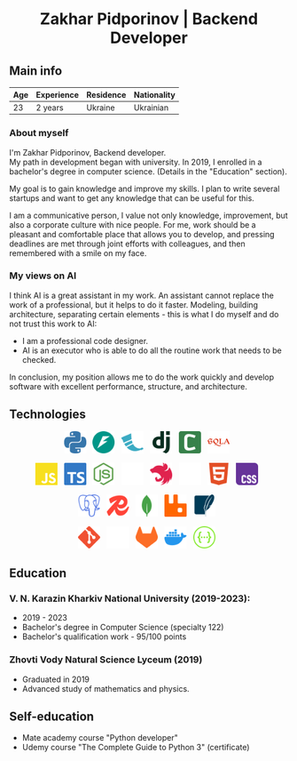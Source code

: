 <h1 align="center">Zakhar Pidporinov | Backend Developer</h1>

## Main info
<!-- - **Age:** 23
- **Expirience:** 2 years
- **Residence:** Ukraine
- **Nationality:** Ukrainian -->

| **Age** | **Experience** | **Residence** | **Nationality** |
|---------|----------------|---------------|-----------------|
| 23      | 2 years        | Ukraine       | Ukrainian       |


### About myself
I'm Zakhar Pidporinov, Backend developer.  
My path in development began with university. In 2019, I enrolled in a bachelor's degree in computer science. (Details in the "Education" section).  

My goal is to gain knowledge and improve my skills. I plan to write several startups and want to get any knowledge that can be useful for this.

I am a communicative person, I value not only knowledge, improvement, but also a corporate culture with nice people.
For me, work should be a pleasant and comfortable place that allows you to develop, and pressing deadlines are met through joint efforts with colleagues, and then remembered with a smile on my face.

### My views on AI
I think AI is a great assistant in my work. An assistant cannot replace the work of a professional, but it helps to do it faster.
Modeling, building architecture, separating certain elements - this is what I do myself and do not trust this work to AI:
- I am a professional code designer.
- AI is an executor who is able to do all the routine work that needs to be checked.

In conclusion, my position allows me to do the work quickly and develop software with excellent performance, structure, and architecture.


## Technologies
<p align="center">
  <img src="src/tech/logo/svg/python.svg" alt="Python" width="40"/>&nbsp;&nbsp
  <img src="src/tech/logo/svg/fastapi.svg" alt="FastAPI" width="40"/>&nbsp;&nbsp
  <img src="src/tech/logo/svg/flask.svg" alt="Flask" width="40"/>&nbsp;&nbsp
  <img src="src/tech/logo/svg/django.svg" alt="Django" width="40"/>&nbsp;&nbsp
  <img src="src/tech/logo/svg/celery.svg" alt="Celery" width="40"/>&nbsp;&nbsp
  <img src="src/tech/logo/svg/sqlalchemy.svg" alt="SQLAlchemy" width="40"/>&nbsp;&nbsp
</p>


<p align="center">
  <img src="src/tech/logo/svg/javascript.svg" alt="JavaScript" width="40"/>&nbsp;&nbsp
  <img src="src/tech/logo/svg/typescript.svg" alt="JavaScript" width="40"/>&nbsp;&nbsp
  <img src="src/tech/logo/svg/nodedotjs.svg" alt="Node.js" width="40"/>&nbsp;&nbsp
  <img src="src/tech/logo/svg/express.svg" alt="Express" width="40"/>&nbsp;&nbsp
  <img src="src/tech/logo/svg/nestjs.svg" alt="NestJS" width="40"/>&nbsp;&nbsp
  <img src="src/tech/logo/svg/nextdotjs.svg" alt="Next.js" width="40"/>&nbsp;&nbsp
  <img src="src/tech/logo/svg/html5.svg" alt="HTML5" width="40"/>&nbsp;&nbsp
  <img src="src/tech/logo/svg/css.svg" alt="CSS" width="40"/>&nbsp;&nbsp
</p>

<p align="center">
  <img src="src/tech/logo/svg/postgresql.svg" alt="PostgreSQL" width="40"/>&nbsp;&nbsp
  <img src="src/tech/logo/svg/redis.svg" alt="Redis" width="40"/>&nbsp;&nbsp
  <img src="src/tech/logo/svg/mongodb.svg" alt="MongoDB" width="40"/>&nbsp;&nbsp
  <img src="src/tech/logo/svg/rabbitmq.svg" alt="RabbitMQ" width="40"/>&nbsp;&nbsp
  <img src="src/tech/logo/svg/sqlite.svg" alt="SQLite" width="40"/>&nbsp;&nbsp
</p>


<p align="center">
  <img src="src/tech/logo/svg/git.svg" alt="Git" width="40"/>&nbsp;&nbsp
  <img src="src/tech/logo/svg/github.svg" alt="GitHub" width="40"/>&nbsp;&nbsp
  <img src="src/tech/logo/svg/gitlab.svg" alt="GitLab" width="40"/>&nbsp;&nbsp
  <img src="src/tech/logo/svg/docker.svg" alt="Docker" width="40"/>&nbsp;&nbsp
  <img src="src/tech/logo/svg/swagger.svg" alt="Swagger" width="40"/>&nbsp;&nbsp
</p>

## Education

### V. N. Karazin Kharkiv National University (2019-2023):
- 2019 - 2023
- Bachelor's degree in Computer Science (specialty 122)
- Bachelor's qualification work - 95/100 points


### Zhovti Vody Natural Science Lyceum (2019)
- Graduated in 2019
- Advanced study of mathematics and physics.


## Self-education
- Mate academy course "Python developer"
- Udemy course "The Complete Guide to Python 3" (certificate)
